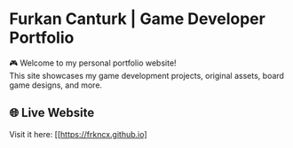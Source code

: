 # Furkan Canturk | Game Developer Portfolio

🎮 Welcome to my personal portfolio website!  
This site showcases my game development projects, original assets, board game designs, and more.

## 🌐 Live Website

Visit it here: [[https://frkncx.github.io]
